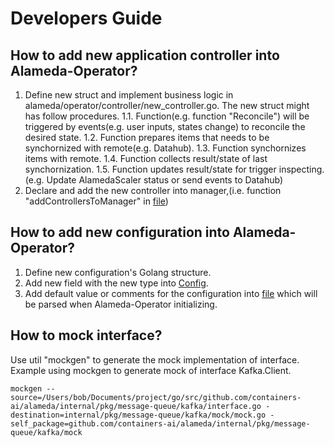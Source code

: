 # Developers Guide

## How to add new application controller into Alameda-Operator?
1. Define new struct and implement business logic in alameda/operator/controller/new_controller.go. The new struct might has follow procedures. 
1.1. Function(e.g. function "Reconcile") will be triggered by events(e.g. user inputs, states change) to reconcile the desired state.
1.2. Function prepares items that needs to be synchornized with remote(e.g. Datahub).
1.3. Function synchornizes items with remote.
1.4. Function collects result/state of last synchornization.
1.5. Function updates result/state for trigger inspecting.(e.g. Update AlamedaScaler status or send events to Datahub)
2. Declare and add the new controller into manager,(i.e. function "addControllersToManager" in [file](../cmd/manager/main.go))

## How to add new configuration into Alameda-Operator?
1. Define new configuration's Golang structure.
2. Add new field with the new type into [Config](../config.go).
3. Add default value or comments for the configuration into [file](../etc/operator.toml) which will be parsed when Alameda-Operator initializing.

## How to mock interface?
Use util "mockgen" to generate the mock implementation of interface.
Example using mockgen to generate mock of interface Kafka.Client.
```
mockgen --source=/Users/bob/Documents/project/go/src/github.com/containers-ai/alameda/internal/pkg/message-queue/kafka/interface.go -destination=internal/pkg/message-queue/kafka/mock/mock.go -self_package=github.com/containers-ai/alameda/internal/pkg/message-queue/kafka/mock
``` 
